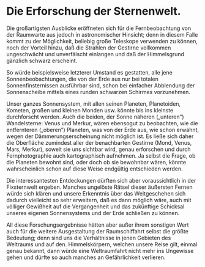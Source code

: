 Die Erforschung der Sternenwelt.
================================

Die großartigsten Ausblicke eröffneten sich für die Fernbeobachtung
von der Raumwarte aus jedoch in astronomischer Hinsicht;
denn in diesem Falle kommt zu der Möglichkeit, beliebig
große Teleskope verwenden zu können, noch der Vorteil hinzu, daß
die Strahlen der Gestirne vollkommen ungeschwächt und unverfälscht
einlangen und daß der Himmelsgrund gänzlich schwarz
erscheint.

So würde beispielsweise letzterer Umstand es gestatten, alle jene
Sonnenbeobachtungen, die von der Erde aus nur bei totalen
Sonnenfinsternissen ausführbar sind, schon bei einfacher Abblendung
der Sonnenscheibe mittels eines runden schwarzen Schirmes
vorzunehmen.

Unser ganzes Sonnensystem, mit allen seinen Planeten, Planetoiden‚
Kometen, großen und kleinen Monden usw. könnte
bis ins kleinste durchforscht werden. Auch die beiden, der Sonne
näheren („unteren”) Wandelsterne: Venus und Merkur, wären
ebensogut zu beobachten, wie die entfernteren („oberen”) Planeten,
was von der Erde aus, wie schon erwähnt, wegen der
Dämmerungserscheinung nicht möglich ist. Es ließe sich daher
die Oberfläche zumindest aller der benachbarten Gestirne (Mond,
Venus, Mars, Merkur), soweit sie uns sichtbar wird, genau erforschen
und durch Fernphotographie auch kartographisch aufnehmen.
Ja selbst die Frage, ob die Planeten bewohnt sind,
oder doch ob sie bewohnbar wären, könnte wahrscheinlich schon
auf diese Weise endgültig entschieden werden.

Die interessantesten Entdeckungen dürften sich aber voraussichtlich
in der Fixsternwelt ergeben. Manches ungelöste Rätsel
dieser äußersten Fernen würde sich klären und unsere Erkenntnis
über das Weltgeschehen sich dadurch vielleicht so sehr erweitern,
daß es dann möglich wäre, auch mit völliger Gewißheit auf die
Vergangenheit und das zukünftige Schicksal unseres eigenen
Sonnensystems und der Erde schließen zu können.

All diese Forschungsergebnisse hätten aber außer ihrem sonstigen
Wert auch für die weitere Ausgestaltung der Raumschiffahrt
selbst die größte Bedeutung; denn sind uns die Verhältnisse in
jenen Gebieten des Weltraums und auf den. Himmelskörpern,
welchen unsere Reise gilt, einmal genau bekannt, dann würde
eine Weltraumfahrt nicht mehr ins Ungewisse gehen und dürfte
so auch manches an Gefährlichkeit verlieren.

